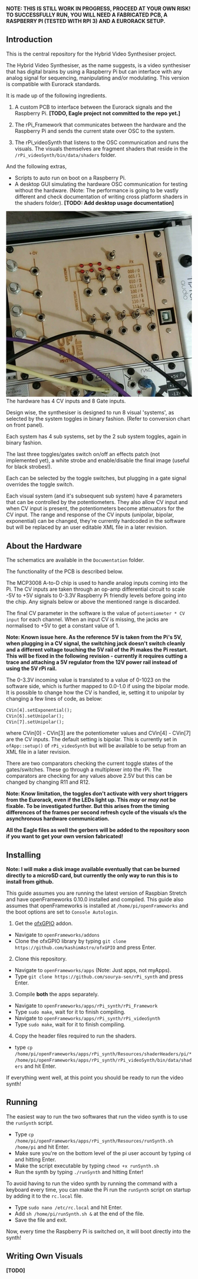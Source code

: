 **NOTE: THIS IS STILL WORK IN PROGRESS, PROCEED AT YOUR OWN RISK! TO SUCCESSFULLY RUN, YOU WILL NEED A FABRICATED PCB, A RASPBERRY PI (TESTED WITH RPI 3) AND A EURORACK SETUP.**

## Introduction
This is the central repository for the Hybrid Video Synthesiser project.

The Hybrid Video Synthesiser, as the name suggests, is a video synthesiser that has digital brains by using a Raspberry Pi but can interface with any analog signal for sequencing, manipulating and/or modulating. This version is compatible with Eurorack standards.

It is made up of the following ingredients.
1. A custom PCB to interface between the Eurorack signals and the Raspberry Pi.
**[TODO, Eagle project not committed to the repo yet.]**

2. The rPi_Framework that communicates between the hardware and the Raspberry Pi and sends the current state over OSC to the system.

3. The rPi_videoSynth that listens to the OSC communication and runs the visuals. The visuals themselves are fragment shaders that reside in the `/rPi_videoSynth/bin/data/shaders` folder.

And the following extras,
* Scripts to auto run on boot on a Raspberry Pi.
* A desktop GUI simulating the hardware OSC communication for testing without the hardware. (Note: The performance is going to be vastly different and check documentation of writing cross platform shaders in the shaders folder).  **[TODO: Add desktop usage documentation]**

![Front Panel](Documentation/frontpanel.jpeg?raw=true "Front Panel")
The hardware has 4 CV inputs and 8 Gate inputs.

Design wise, the synthesiser is designed to run 8 visual 'systems', as selected by the system toggles in binary fashion. (Refer to conversion chart on front panel).

Each system has 4 sub systems, set by the 2 sub system toggles, again in binary fashion.

The last three toggles/gates switch on/off an effects patch (not implemented yet), a white strobe and enable/disable the final image (useful for black strobes!).

Each can be selected by the toggle switches, but plugging in a gate signal overrides the toggle switch.

Each visual system (and it's subsequent sub system) have 4 parameters that can be controlled by the potentiometers. They also allow CV input and when CV input is present, the potentiometers become attenuators for the CV input. The range and response of the CV inputs (unipolar, bipolar, exponential) can be changed, they're currently hardcoded in the software but will be replaced by an user editable XML file in a later revision.

## About the Hardware
The schematics are available in the `Documentation` folder.

The functionality of the PCB is described below.

The MCP3008 A-to-D chip is used to handle analog inputs coming into the Pi. The CV inputs are taken through an op-amp differential circuit to scale -5V to +5V signals to 0-3.3V Raspberry Pi friendly levels before going into the chip. Any signals below or above the mentioned range is discarded.

The final CV parameter in the software is the value of `potentiometer * CV input` for each channel. When an input CV is missing, the jacks are normalised to +5V to get a constant value of 1.

**Note: Known issue here. As the reference 5V is taken from the Pi's 5V, when plugging in a CV signal, the switching jack doesn't switch cleanly and a different voltage touching the 5V rail of the Pi makes the Pi restart. This will be fixed in the following revision - currently it requires cutting a trace and attaching a 5V regulator from the 12V power rail instead of using the 5V rPi rail.**

The 0-3.3V incoming value is translated to a value of 0-1023 on the software side, which is further mapped to 0.0-1.0 if using the bipolar mode. It is possible to change how the CV is handled, ie, setting it to unipolar by changing a few lines of code, as below:

```
CVin[4].setExponential();
CVin[6].setUnipolar();
CVin[7].setUnipolar();
```

where CVin[0] - CVin[3] are the potentiometer values and CVin[4] - CVin[7] are the CV inputs. The default setting is bipolar. This is currently set in `ofApp::setup()` of `rPi_videoSynth` but will be available to be setup from an XML file in a later revision.

There are two comparators checking the current toggle states of the gates/switches. These go through a multiplexer into the rPi. The comparators are checking for any values above 2.5V but this can be changed by changing R11 and R12.

**Note: Know limitation, the toggles don't activate with very short triggers from the Eurorack, even if the LEDs light up. This _may_ or _may not_ be fixable. To be investigated further. But this arises from the timing differences of the frames per second refresh cycle of the visuals v/s the asynchronous hardware communication.**

**All the Eagle files as well the gerbers will be added to the repository soon if you want to get your own version fabricated!**

## Installing
**Note: I will make a disk image available eventually that can be burned directly to a microSD card, but currently the only way to run this is to install from github.**

This guide assumes you are running the latest version of Raspbian Stretch and have openFrameworks 0.10.0 installed and compiled. This guide also assumes that openFrameworks is installed at `/home/pi/openFrameworks` and the boot options are set to `Console Autologin`.

1. Get the [ofxGPIO](https://github.com/kashimAstro/ofxGPIO) addon.
  * Navigate to `openFrameworks/addons`
  * Clone the ofxGPIO library by typing `git clone https://github.com/kashimAstro/ofxGPIO` and press Enter.

2. Clone this repository.
  * Navigate to `openFrameworks/apps` (Note: Just apps, not myApps).
  * Type `git clone https://github.com/sourya-sen/rPi_synth` and press Enter.

3. Compile **both** the apps separately.
  * Navigate to `openFrameworks/apps/rPi_synth/rPi_Framework`
  * Type `sudo make`, wait for it to finish compiling.
  * Navigate to `openFrameworks/apps/rPi_synth/rPi_videoSynth`
  * Type `sudo make`, wait for it to finish compiling.

4. Copy the header files required to run the shaders.
  * type `cp /home/pi/openFrameworks/apps/rPi_synth/Resources/shaderHeaders/pi/* /home/pi/openFrameworks/apps/rPi_synth/rPi_videoSynth/bin/data/shaders` and hit Enter.

If everything went well, at this point you should be ready to run the video synth!

## Running
The easiest way to run the two softwares that run the video synth is to use the `runSynth` script.

  * Type `cp /home/pi/openFrameworks/apps/rPi_synth/Resources/runSynth.sh /home/pi` and hit Enter.
  * Make sure you're on the bottom level of the pi user account by typing `cd` and hitting Enter.
  * Make the script executable by typing `chmod +x runSynth.sh`
  * Run the synth by typing `./runSynth` and hitting Enter!

To avoid having to run the video synth by running the command with a keyboard every time, you can make the Pi run the `runSynth` script on startup by adding it to the `rc.local` file.

  * Type `sudo nano /etc/rc.local` and hit Enter.
  * Add `sh /home/pi/runSynth.sh &` at the end of the file.
  * Save the file and exit.

Now, every time the Raspberry Pi is switched on, it will boot directly into the synth!

## Writing Own Visuals
**[TODO]**
